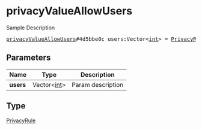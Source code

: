 # privacyValueAllowUsers

Sample Description

<pre>
<a href="../constructor/privacyValueAllowUsers.md">privacyValueAllowUsers</a>#4d5bbe0c users:Vector&lt;<a href="../type/int.md">int</a>&gt; = <a href="../type/PrivacyRule.md">PrivacyRule</a>;
</pre>
## Parameters

| Name | Type | Description |
|------|:----:|-------------|
| **users** | Vector&lt;<a href="../type/int.md">int</a>&gt; | Param description |

## Type

<a href="../type/PrivacyRule.md">PrivacyRule</a>
